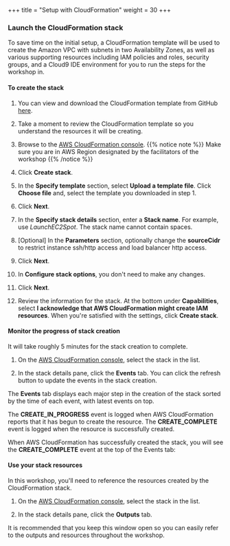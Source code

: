 +++
title = "Setup with CloudFormation"
weight = 30
+++

### Launch the CloudFormation stack

To save time on the initial setup, a CloudFormation template will be used to create the Amazon VPC with subnets in two Availability Zones, as well as various supporting resources including IAM policies and roles, security groups, and a Cloud9 IDE environment for you to run the steps for the workshop in.

#### To create the stack

1. You can view and download the CloudFormation template from GitHub [here](https://raw.githubusercontent.com/awslabs/ec2-spot-workshops/master/workshops/ec2-auto-scaling-with-multiple-instance-types-and-purchase-options/ec2-auto-scaling-with-multiple-instance-types-and-purchase-options.yaml).
                                                                            
1. Take a moment to review the CloudFormation template so you understand the resources it will be creating.

1. Browse to the [AWS CloudFormation console](https://console.aws.amazon.com/cloudformation).
{{% notice note %}}
Make sure you are in AWS Region designated by the facilitators of the workshop
{{% /notice %}}
1. Click **Create stack**.

1. In the **Specify template** section, select **Upload a template file**. Click **Choose file** and, select the template you downloaded in step 1.

1. Click **Next**.

1. In the **Specify stack details** section, enter a **Stack name**. For example, use *LaunchEC2Spot*. The stack name cannot contain spaces.

1. [Optional] In the **Parameters** section, optionally change the **sourceCidr** to restrict instance ssh/http access and load balancer http access.

1. Click **Next**.

1. In **Configure stack options**, you don't need to make any changes.

1. Click **Next**.

1. Review the information for the stack. At the bottom under **Capabilities**, select **I acknowledge that AWS CloudFormation might create IAM resources**. When you're satisfied with the settings, click **Create stack**.

#### Monitor the progress of stack creation

It will take roughly 5 minutes for the stack creation to complete.

1. On the [AWS CloudFormation console](https://console.aws.amazon.com/cloudformation), select the stack in the list.

1. In the stack details pane, click the **Events** tab. You can click the refresh button to update the events in the stack creation.
 
The **Events** tab displays each major step in the creation of the stack sorted by the time of each event, with latest events on top.

The **CREATE\_IN\_PROGRESS** event is logged when AWS CloudFormation reports that it has begun to create the resource. The **CREATE_COMPLETE** event is logged when the resource is successfully created.

When AWS CloudFormation has successfully created the stack, you will see the **CREATE_COMPLETE** event at the top of the Events tab:

#### Use your stack resources

In this workshop, you'll need to reference the resources created by the CloudFormation stack.

1. On the [AWS CloudFormation console](https://console.aws.amazon.com/cloudformation), select the stack in the list.

1. In the stack details pane, click the **Outputs** tab.

It is recommended that you keep this window open so you can easily refer to the outputs and resources throughout the workshop.